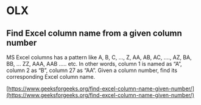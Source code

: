 # OLX

## Find Excel column name from a given column number
MS Excel columns has a pattern like A, B, C, …, Z, AA, AB, AC, …., AZ, BA, BB, … ZZ, AAA, AAB ….. etc. In other words, column 1 is named as “A”, column 2 as “B”, column 27 as “AA”.
Given a column number, find its corresponding Excel column name.

[https://www.geeksforgeeks.org/find-excel-column-name-given-number/](https://www.geeksforgeeks.org/find-excel-column-name-given-number/)
